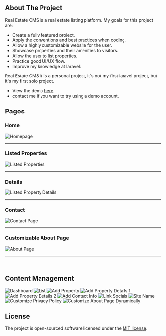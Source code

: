 ## About The Project

Real Estate CMS is a real estate listing platform. My goals for this project are:

-   Create a fully featured project.
-   Apply the conventions and best practices when coding.
-   Allow a highly customizable website for the user.
-   Showcase properties and their amenities to visitors.
-   Allow the user to list properties.
-   Practice good UI/UX flow.
-   Improve my knowledge at laravel.

Real Estate CMS it is a personal project, it's not my first laravel project, but it's my first solo project.

- View the demo [here](http://weihost.australiaeast.cloudapp.azure.com:5000/).
- contact me if you want to try using a demo account.

## Pages

### Home

![Homepage](/docs/img/home.png)

<hr>

### Listed Properties

![Listed Properties](/docs/img/listing.png)

<hr>

### Details

![Listed Property Details](/docs/img/details.png)

<hr>

### Contact

![Contact Page](/docs/img/contact.png)

<hr>

### Customizable About Page

![About Page](/docs/img/about-home.png)

<hr>

<br>

## Content Management

![Dashboard](/docs/img/dashboard.png)
![List](/docs/img/list.png)
![Add Property](/docs/img/add.png)
![Add Property Details 1](/docs/img/edit-01.png)
![Add Property Details 2](/docs/img/edit-02.png)
![Add Contact Info](/docs/img/info.png)
![Link Socials](/docs/img/socials.png)
![Site Name](/docs/img/site.png)
![Customize Privacy Policy](/docs/img/privacy.png)
![Customize About Page Dynamically](/docs/img/about.png)

## License

The project is open-sourced software licensed under the [MIT license](https://opensource.org/licenses/MIT).
